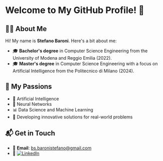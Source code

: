 # Welcome to My GitHub Profile! 👋

## 👨‍💻 About Me

Hi! My name is **Stefano Baroni**. Here's a bit about me:  
- 🎓 **Bachelor's degree** in Computer Science Engineering from the University of Modena and Reggio Emilia (2022).  
- 🎓 **Master's degree** in Computer Science Engineering with a focus on Artificial Intelligence from the Politecnico di Milano (2024).  

## 🌟 My Passions

- 🤖 Artificial Intelligence  
- 🧠 Neural Networks  
- 📊 Data Science and Machine Learning  
- 🚀 Developing innovative solutions for real-world problems  

## 📬 Get in Touch

- 📧 **Email**: bs.baronistefano@gmail.com  
- 🔗 [![LinkedIn](https://img.shields.io/badge/LinkedIn-Connect-blue?style=flat&logo=linkedin)]((https://www.linkedin.com/in/stefano-baroni-637509331/))
